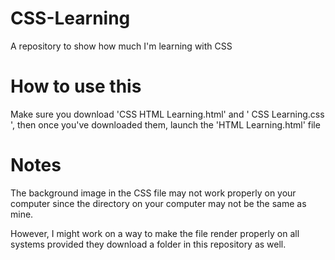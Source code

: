 # CSS-Learning
A repository to show how much I'm learning with CSS

# How to use this
Make sure you download 'CSS HTML Learning.html' and '
CSS Learning.css ', then once you've downloaded them, launch the 'HTML Learning.html' file

# Notes
The background image in the CSS file may not work properly on your computer since the directory on your computer may not be the same as mine.

However, I might work on a way to make the file render properly on all systems provided they download a folder in this repository as well.

